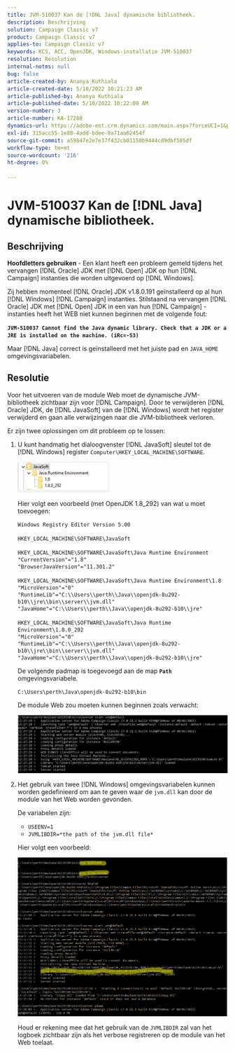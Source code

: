 ```yaml
---
title: JVM-510037 Kan de [!DNL Java] dynamische bibliotheek.
description: Beschrijving
solution: Campaign Classic v7
product: Campaign Classic v7
applies-to: Campaign Classic v7
keywords: KCS, ACC, OpenJDK, Windows-installatie JVM-510037
resolution: Resolution
internal-notes: null
bug: false
article-created-by: Ananya Kuthiala
article-created-date: 5/10/2022 10:21:23 AM
article-published-by: Ananya Kuthiala
article-published-date: 5/10/2022 10:22:09 AM
version-number: 3
article-number: KA-17288
dynamics-url: https://adobe-ent.crm.dynamics.com/main.aspx?forceUCI=1&pagetype=entityrecord&etn=knowledgearticle&id=dbe864eb-4ad0-ec11-a7b5-0022480a8e40
exl-id: 315acc55-1e88-4add-bdee-9a71aa62454f
source-git-commit: a59847e2e7e37f432cb01150b9444cd9dbf585df
workflow-type: tm+mt
source-wordcount: '216'
ht-degree: 0%

---
```


# JVM-510037 Kan de [!DNL Java] dynamische bibliotheek.

## Beschrijving

<b>Hoofdletters gebruiken</b> - Een klant heeft een probleem gemeld tijdens het vervangen [!DNL Oracle] JDK met [!DNL Open] JDK op hun [!DNL Campaign] instanties die worden uitgevoerd op [!DNL Windows].

Zij hebben momenteel [!DNL Oracle] JDK v1.8.0.191 geïnstalleerd op al hun [!DNL Windows] [!DNL Campaign] instanties. Stilstaand na vervangen [!DNL Oracle] JDK met [!DNL Open] JDK in een van hun [!DNL Campaign] -instanties heeft het WEB niet kunnen beginnen met de volgende fout:

<b>`JVM-510037 Cannot find the Java dynamic library. Check that a JDK or a JRE is installed on the machine. (iRc=-53)`</b>

Maar [!DNL Java] correct is geïnstalleerd met het juiste pad en `JAVA_HOME` omgevingsvariabelen.

## Resolutie

Voor het uitvoeren van de module Web moet de dynamische JVM-bibliotheek zichtbaar zijn voor [!DNL Campaign]. Door te verwijderen [!DNL Oracle] JDK, de [!DNL JavaSoft] van de [!DNL Windows] wordt het register verwijderd en gaan alle verwijzingen naar die JVM-bibliotheek verloren.

Er zijn twee oplossingen om dit probleem op te lossen:

1. U kunt handmatig het dialoogvenster [!DNL JavaSoft] sleutel tot de [!DNL Windows] register `Computer\HKEY_LOCAL_MACHINE\SOFTWARE`.

   ![](assets/de72732e-d310-ec11-b6e6-000d3a597e01.png)

   Hier volgt een voorbeeld (met OpenJDK 1.8_292) van wat u moet toevoegen:

   ```
   Windows Registry Editor Version 5.00
   
   HKEY_LOCAL_MACHINE\SOFTWARE\JavaSoft
   
   HKEY_LOCAL_MACHINE\SOFTWARE\JavaSoft\Java Runtime Environment
   "CurrentVersion"="1.8"
   "BrowserJavaVersion"="11.301.2"
   
   HKEY_LOCAL_MACHINE\SOFTWARE\JavaSoft\Java Runtime Environment\1.8
   "MicroVersion"="0"
   "RuntimeLib"="C:\\Users\\perth\\Java\\openjdk-8u292-b10\\jre\\bin\\server\\jvm.dll"
   "JavaHome"="C:\\Users\\perth\\Java\\openjdk-8u292-b10\\jre"
   
   HKEY_LOCAL_MACHINE\SOFTWARE\JavaSoft\Java Runtime Environment\1.8.0_292
   "MicroVersion"="0"
   "RuntimeLib"="C:\\Users\\perth\\Java\\openjdk-8u292-b10\\jre\\bin\\server\\jvm.dll"
   "JavaHome"="C:\\Users\\perth\\Java\\openjdk-8u292-b10\\jre"
   ```

   De volgende padmap is toegevoegd aan de map <b>`Path`</b> omgevingsvariabele.

   ```
   C:\Users\perth\Java\openjdk-8u292-b10\bin
   ```

   De module Web zou moeten kunnen beginnen zoals verwacht:

   ![](assets/f9d275cf-d910-ec11-b6e6-000d3a597e01.png)

1. Het gebruik van twee [!DNL Windows] omgevingsvariabelen kunnen worden gedefinieerd om aan te geven waar de `jvm.dll` kan door de module van het Web worden gevonden.

   De variabelen zijn:

   - `USEENV=1`
   - `JVMLIBDIR=*the path of the jvm.dll file*`

   Hier volgt een voorbeeld:

   ![](assets/108e8694-d814-ec11-b6e6-002248047155.png)

   Houd er rekening mee dat het gebruik van de `JVMLIBDIR` zal van het logboek zichtbaar zijn als het verbose registreren op de module van het Web toelaat.
